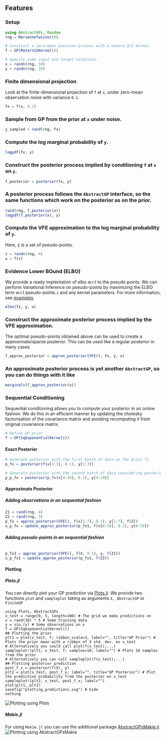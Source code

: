 ## Features

### Setup
```julia
using AbstractGPs, Random
rng = MersenneTwister(0)

# Construct a zero-mean Gaussian process with a matern-3/2 kernel.
f = GP(Matern32Kernel())

# Specify some input and target locations.
x = randn(rng, 10)
y = randn(rng, 10)
```

### Finite dimensional projection
Look at the finite-dimensional projection of `f` at `x`, under zero-mean observation noise with variance `0.1`.
```julia
fx = f(x, 0.1)
```

### Sample from GP from the prior at `x` under noise.
```julia
y_sampled = rand(rng, fx)
```

### Compute the log marginal probability of `y`.
```julia
logpdf(fx, y)
```

### Construct the posterior process implied by conditioning `f` at `x` on `y`.
```julia
f_posterior = posterior(fx, y)
```

### A posterior process follows the `AbstractGP` interface, so the same functions which work on the posterior as on the prior.

```julia
rand(rng, f_posterior(x))
logpdf(f_posterior(x), y)
```

### Compute the VFE approximation to the log marginal probability of `y`.
Here, z is a set of pseudo-points. 
```julia
z = randn(rng, 4)
u = f(z)
```

### Evidence Lower BOund (ELBO)
We provide a ready implentation of elbo w.r.t to the pseudo points. We can perform Variational Inference on pseudo-points by maximizing the ELBO term w.r.t pseudo-points `z` and any kernel parameters. For more information, see [examples](https://github.com/JuliaGaussianProcesses/AbstractGPs.jl/tree/master/examples). 
```julia
elbo(fx, y, u)
```

### Construct the approximate posterior process implied by the VFE approximation.
The optimal pseudo-points obtained above can be used to create a approximate/sparse posterior. This can be used like a regular posterior in many cases.
```julia
f_approx_posterior = approx_posterior(VFE(), fx, y, u)
```

### An approximate posterior process is yet another `AbstractGP`, so you can do things with it like
```julia
marginals(f_approx_posterior(x))
```

### Sequential Conditioning 
Sequential conditioning allows you to compute your posterior in an online fashion. We do this in an efficient manner by updating the cholesky factorisation of the covariance matrix and avoiding recomputing it from original covariance matrix.

```julia
# Define GP prior
f = GP(SqExponentialKernel())
```

#### Exact Posterior
```julia
# Generate posterior with the first batch of data on the prior f1.
p_fx = posterior(f(x[1:3], 0.1), y[1:3])

# Generate posterior with the second batch of data considering posterior p_fx1 as the prior.
p_p_fx = posterior(p_fx(x[4:10], 0.1), y[4:10])
```

#### Approximate Posterior
##### Adding observations in an sequential fashion
```julia
Z1 = rand(rng, 4)
Z2 = rand(rng, 3)
p_fx = approx_posterior(VFE(), f(x[1:7], 0.1), y[1:7], f(Z))
u_p_fx = update_approx_posterior(p_fx1, f(x[8:10], 0.1), y[8:10])
```
##### Adding pseudo-points in an sequential fashion
```julia

p_fx1 = approx_posterior(VFE(), f(X, 0.1), y, f(Z1))
u_p_fx1 = update_approx_posterior(p_fx1, f(Z2))
```

#### Plotting
##### Plots.jl
You can directly plot your GP prediction via [Plots.jl](https://github.com/JuliaPlots/Plots.jl).
We provide two functions `plot` and `sampleplot` taking as arguments `X, AbstractGP` or `FiniteGP`
```@example
using Plots, AbstractGPs
x_test = range(0, 5, length=100) # The grid we make predictions on
x = rand(10) * 5 # Some training data
y = sin.(x) # Some observations on x
f = GP(SqExponentialKernel())
## Plotting the prior
plt1 = plot(x_test, f; ribbon_scale=3, label="", title="GP Prior") # Plots the prior mean with a ribbon of 3 std. dev. on x_test
# Alternatively you could call plot(f(x_test);...)
sampleplot!(plt1, x_test, f; samples=10, label="") # Plots 10 samples from the prior 
# Alternatively you can call sampleplot(f(x_test);...)
## Plotting posterior prediction
post_f_x = posterior(f(X), y)
plt2 = plot(x_test, post_f_x; label="", title="GP Posterior") # Plot the predictive probability from the posterior on x_test
sampleplot!(plt2, x_test, post_f_x; label="")
plot(plt1, plt2)
savefig("plotting_predictions.svg") # hide
nothing
```
![Plotting using Plots](plotting_predictions.svg)

##### Makie.jl
For using `Makie.jl` you can use the additional package [AbstractGPsMakie.jl](https://github.com/JuliaGaussianProcesses/AbstractGPsMakie.jl).
![Plotting using AbstractGPsMakie](https://juliagaussianprocesses.github.io/AbstractGPsMakie.jl/dev/posterior_samples.svg)
